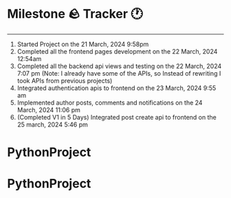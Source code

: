# Milestone 🪨 Tracker 🕐
---
1. Started Project on the 21 March, 2024 9:58pm
2. Completed all the frontend pages development on the 22 March, 2024 12:54am
3. Completed all the backend api views and testing on the 22 March, 2024 7:07 pm (Note: I already have some of the APIs, so Instead of rewriting I took APIs from previous projects)
4. Integrated authentication apis to frontend on the 23 March, 2024 9:55 am
5. Implemented author posts, comments and notifications on the 24 March, 2024 11:06 pm
6. (Completed V1 in 5 Days) Integrated post create api to frontend on the 25 march, 2024 5:46 pm
# PythonProject
# PythonProject
